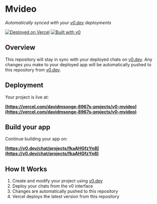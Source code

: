 # Mvideo

*Automatically synced with your [v0.dev](https://v0.dev) deployments*

[![Deployed on Vercel](https://img.shields.io/badge/Deployed%20on-Vercel-black?style=for-the-badge&logo=vercel)](https://vercel.com/davidmsonge-8967s-projects/v0-mvideo)
[![Built with v0](https://img.shields.io/badge/Built%20with-v0.dev-black?style=for-the-badge)](https://v0.dev/chat/projects/fkaAHGfzYn8)

## Overview

This repository will stay in sync with your deployed chats on [v0.dev](https://v0.dev).
Any changes you make to your deployed app will be automatically pushed to this repository from [v0.dev](https://v0.dev).

## Deployment

Your project is live at:

**[https://vercel.com/davidmsonge-8967s-projects/v0-mvideo](https://vercel.com/davidmsonge-8967s-projects/v0-mvideo)**

## Build your app

Continue building your app on:

**[https://v0.dev/chat/projects/fkaAHGfzYn8](https://v0.dev/chat/projects/fkaAHGfzYn8)**

## How It Works

1. Create and modify your project using [v0.dev](https://v0.dev)
2. Deploy your chats from the v0 interface
3. Changes are automatically pushed to this repository
4. Vercel deploys the latest version from this repository